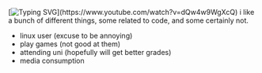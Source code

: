 [![Typing SVG](https://readme-typing-svg.herokuapp.com?font=Fira+Code&pause=1000&repeat=false&width=435&lines=hey.+i'm+callum.)](https://www.youtube.com/watch?v=dQw4w9WgXcQ)  
i like a bunch of different things, some related to code, and some certainly not.  
* linux user (excuse to be annoying)
* play games (not good at them)
* attending uni (hopefully will get better grades)
* media consumption
